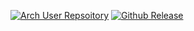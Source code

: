 [![Arch User Repsoitory](https://img.shields.io/aur/version/prek)](https://aur.archlinux.org/packages/prek)
[![Github Release](https://img.shields.io/github/v/release/j178/prek)](https://github.com/j178/prek)
